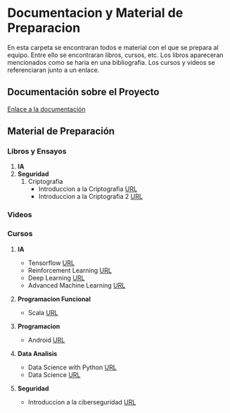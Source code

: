 # Documentacion y Material de Preparacion

En esta carpeta se encontraran todos e material con el que se prepara al equipo. Entre ello se encontraran libros, cursos, etc. Los libros apareceran mencionados como se haria en una bibliografia. Los cursos y videos se referenciaran junto a un enlace.


## Documentación sobre el Proyecto

[Enlace a la documentación](development/README.md)


## Material de Preparación

### Libros y Ensayos

1. **IA**
2. **Seguridad**
    1. Criptografia
        - Introduccion a la Criptografia [URL](https://profecd.webnode.es/_files/200000079-90fc291f71/Introduccion%20a%20la%20criptografia.pdf)
        - Introduccion a la Criptografia 2 [URL](https://biblioteca.unirioja.es/tfe_e/TFE002200.pdf)


### Videos

### Cursos

1. **IA**
    - Tensorflow [URL](https://www.coursera.org/specializations/tensorflow-in-practice)
    - Reinforcement Learning [URL](https://www.coursera.org/specializations/reinforcement-learning)
    - Deep Learning [URL](https://www.coursera.org/specializations/deep-learning)
    - Advanced Machine Learning [URL](https://www.coursera.org/specializations/aml)
	
2. **Programacion Funcional**
    - Scala [URL](https://www.coursera.org/specializations/scala)
3. **Programacion**
    - Android [URL](https://www.coursera.org/learn/java-for-android)
4. **Data Analisis**
    - Data Science with Python [URL](https://www.coursera.org/specializations/data-science-python)
    - Data Science [URL](https://www.coursera.org/specializations/jhu-data-science)
5. **Seguridad**
    - Introduccion a la ciberseguridad [URL](https://www.coursera.org/specializations/intro-cyber-security)